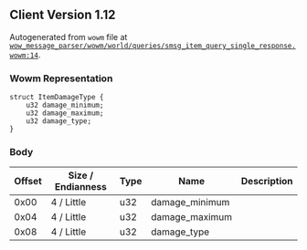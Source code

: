 ## Client Version 1.12

Autogenerated from `wowm` file at [`wow_message_parser/wowm/world/queries/smsg_item_query_single_response.wowm:14`](https://github.com/gtker/wow_messages/tree/main/wow_message_parser/wowm/world/queries/smsg_item_query_single_response.wowm#L14).

### Wowm Representation
```rust,ignore
struct ItemDamageType {
    u32 damage_minimum;
    u32 damage_maximum;
    u32 damage_type;
}
```
### Body
| Offset | Size / Endianness | Type | Name | Description |
| ------ | ----------------- | ---- | ---- | ----------- |
| 0x00 | 4 / Little | u32 | damage_minimum |  |
| 0x04 | 4 / Little | u32 | damage_maximum |  |
| 0x08 | 4 / Little | u32 | damage_type |  |
